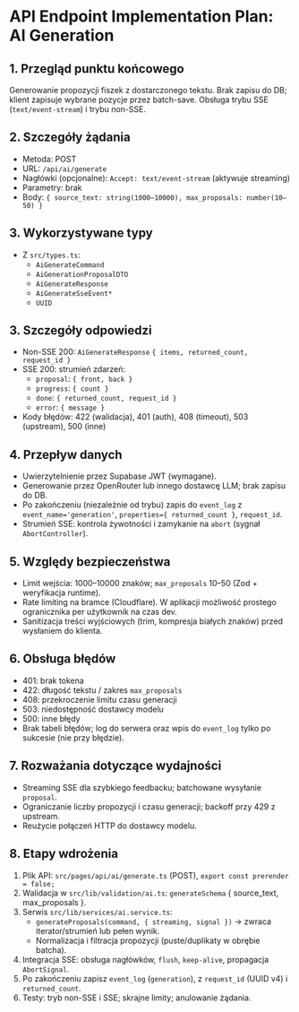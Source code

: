 # API Endpoint Implementation Plan: AI Generation

## 1. Przegląd punktu końcowego

Generowanie propozycji fiszek z dostarczonego tekstu. Brak zapisu do DB; klient zapisuje wybrane pozycje przez batch-save. Obsługa trybu SSE (`text/event-stream`) i trybu non-SSE.

## 2. Szczegóły żądania

- Metoda: POST
- URL: `/api/ai/generate`
- Nagłówki (opcjonalne): `Accept: text/event-stream` (aktywuje streaming)
- Parametry: brak
- Body: `{ source_text: string(1000–10000), max_proposals: number(10–50) }`

## 3. Wykorzystywane typy

- Z `src/types.ts`:
  - `AiGenerateCommand`
  - `AiGenerationProposalDTO`
  - `AiGenerateResponse`
  - `AiGenerateSseEvent*`
  - `UUID`

## 3. Szczegóły odpowiedzi

- Non-SSE 200: `AiGenerateResponse` `{ items, returned_count, request_id }`
- SSE 200: strumień zdarzeń:
  - `proposal`: `{ front, back }`
  - `progress`: `{ count }`
  - `done`: `{ returned_count, request_id }`
  - `error`: `{ message }`
- Kody błędów: 422 (walidacja), 401 (auth), 408 (timeout), 503 (upstream), 500 (inne)

## 4. Przepływ danych

- Uwierzytelnienie przez Supabase JWT (wymagane).
- Generowanie przez OpenRouter lub innego dostawcę LLM; brak zapisu do DB.
- Po zakończeniu (niezależnie od trybu) zapis do `event_log` z `event_name='generation'`, `properties={ returned_count }`, `request_id`.
- Strumień SSE: kontrola żywotności i zamykanie na `abort` (sygnał `AbortController`).

## 5. Względy bezpieczeństwa

- Limit wejścia: 1000–10000 znaków; `max_proposals` 10–50 (Zod + weryfikacja runtime).
- Rate limiting na bramce (Cloudflare). W aplikacji możliwość prostego ogranicznika per użytkownik na czas dev.
- Sanitizacja treści wyjściowych (trim, kompresja białych znaków) przed wysłaniem do klienta.

## 6. Obsługa błędów

- 401: brak tokena
- 422: długość tekstu / zakres `max_proposals`
- 408: przekroczenie limitu czasu generacji
- 503: niedostępność dostawcy modelu
- 500: inne błędy
- Brak tabeli błędów; log do serwera oraz wpis do `event_log` tylko po sukcesie (nie przy błędzie).

## 7. Rozważania dotyczące wydajności

- Streaming SSE dla szybkiego feedbacku; batchowane wysyłanie `proposal`.
- Ograniczanie liczby propozycji i czasu generacji; backoff przy 429 z upstream.
- Reużycie połączeń HTTP do dostawcy modelu.

## 8. Etapy wdrożenia

1. Plik API: `src/pages/api/ai/generate.ts` (POST), `export const prerender = false;`
2. Walidacja w `src/lib/validation/ai.ts`: `generateSchema` { source_text, max_proposals }.
3. Serwis `src/lib/services/ai.service.ts`:
   - `generateProposals(command, { streaming, signal })` → zwraca iterator/strumień lub pełen wynik.
   - Normalizacja i filtracja propozycji (puste/duplikaty w obrębie batcha).
4. Integracja SSE: obsługa nagłówków, `flush`, `keep-alive`, propagacja `AbortSignal`.
5. Po zakończeniu zapisz `event_log` (`generation`), z `request_id` (UUID v4) i `returned_count`.
6. Testy: tryb non-SSE i SSE; skrajne limity; anulowanie żądania.
